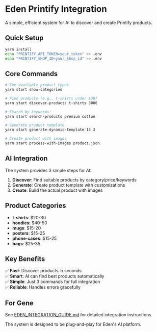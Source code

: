 # Eden Printify Integration

A simple, efficient system for AI to discover and create Printify products.

## Quick Setup

```bash
yarn install
echo "PRINTIFY_API_TOKEN=your_token" >> .env
echo "PRINTIFY_SHOP_ID=your_shop_id" >> .env
```

## Core Commands

```bash
# See available product types
yarn start show-categories

# Find products (e.g., t-shirts under $30)
yarn start discover-products t-shirts 3000

# Search by keywords
yarn start search-products premium cotton

# Generate product template
yarn start generate-dynamic-template 15 3

# Create product with images
yarn start process-with-images product.json
```

## AI Integration

The system provides 3 simple steps for AI:

1. **Discover**: Find suitable products by category/price/keywords
2. **Generate**: Create product template with customizations
3. **Create**: Build the actual product with images

## Product Categories

- **t-shirts**: $20-30
- **hoodies**: $40-50
- **mugs**: $15-20
- **posters**: $15-25
- **phone-cases**: $15-25
- **bags**: $25-35

## Key Benefits

✅ **Fast**: Discover products in seconds  
✅ **Smart**: AI can find best products automatically  
✅ **Simple**: Just 3 commands for full integration  
✅ **Reliable**: Handles errors gracefully

## For Gene

See [EDEN_INTEGRATION_GUIDE.md](EDEN_INTEGRATION_GUIDE.md) for detailed integration instructions.

The system is designed to be plug-and-play for Eden's AI platform.
